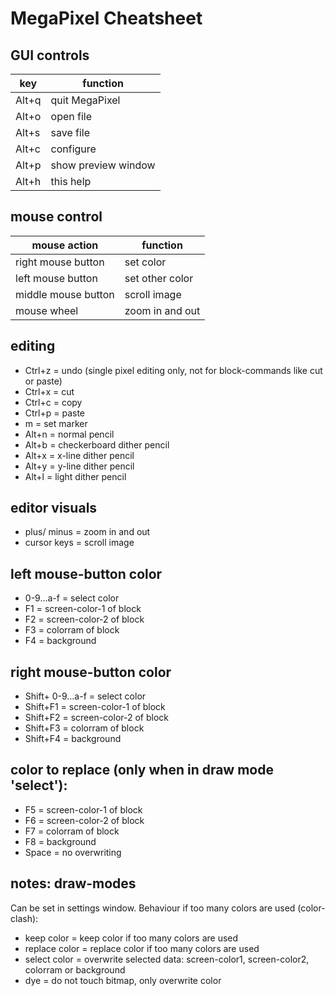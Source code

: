 # MegaPixel Cheatsheet

## GUI controls

key|function
----|----
Alt+q | quit MegaPixel
Alt+o | open file
Alt+s | save file
Alt+c | configure
Alt+p | show preview window
Alt+h | this help

## mouse control

mouse action|function
----|----
right mouse button | set color
left mouse button | set other color
middle mouse button | scroll image
mouse wheel | zoom in and out

## editing

- Ctrl+z = undo (single pixel editing only, not for block-commands like cut or paste)
- Ctrl+x = cut
- Ctrl+c = copy
- Ctrl+p = paste
- m = set marker
- Alt+n = normal pencil
- Alt+b = checkerboard dither pencil
- Alt+x = x-line dither pencil
- Alt+y = y-line dither pencil
- Alt+l = light dither pencil

## editor visuals

- plus/ minus = zoom in and out
- cursor keys = scroll image

## left mouse-button color

- 0-9...a-f = select color
- F1 = screen-color-1 of block
- F2 = screen-color-2 of block
- F3 = colorram of block
- F4 = background

## right mouse-button color

- Shift+ 0-9...a-f = select color
- Shift+F1 = screen-color-1 of block
- Shift+F2 = screen-color-2 of block
- Shift+F3 = colorram of block
- Shift+F4 = background

## color to replace (only when in draw mode 'select'):

- F5 = screen-color-1 of block
- F6 = screen-color-2 of block
- F7 = colorram of block
- F8 = background
- Space = no overwriting

## notes: draw-modes

Can be set in settings window.
Behaviour if too many colors are used (color-clash):

- keep color    = keep color if too many colors are used
- replace color = replace color if too many colors are used
- select color  = overwrite selected data: screen-color1, screen-color2, colorram or background
- dye  = do not touch bitmap, only overwrite color
